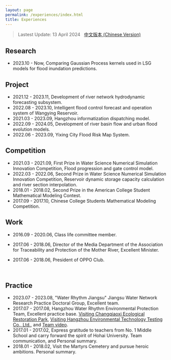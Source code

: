 ```yaml
---
layout: page
permalink: /experiences/index.html
title: Experiences
---
```


> Lastest Update: 13 April 2024 &nbsp; [中文版本 (Chinese Version)](https://caihanlin.com/file/awards-zh/)

## Research

- 2023.10 - Now, Comparing Gaussian Process kernels used in LSG models for flood inundation predictions.<br>

## Project

- 2021.12 - 2023.11, Development of river network hydrodynamic forecasting subsystem.
- 2022.08 - 2023.10, Intelligent flood control forecast and operation system of Wangying Reservoir.
- 2021.03 - 2023.09, Hangzhou informatization dispatching model.
- 2022.09 - 2024.05, Development of river basin flow and urban flood evolution models.
- 2022.06 - 2023.09, Yixing City Flood Risk Map System.

## Competition

- 2021.03 - 2021.09, First Prize in Water Science Numerical Simulation Innovation Competition, Flood progression and gate control model.
- 2022.03 - 2022.06, Second Prize in Water Science Numerical Simulation Innovation Competition, Reservoir dynamic storage capacity calculation and river section interpolation.
- 2018.01 - 2018.02, Second Prize in the American College Student Mathematical Modeling Contest.
- 2017.09 - 2017.10, Chinese College Students Mathematical Modeling Competition.<br>



## Work

- 2016.09 - 2020.06, Class life committee member.

- 2017.06 - 2018.06, Director of the Media Department of the Association for Traceability and Protection of the Mother River, Excellent Minister.

- 2017.06 - 2018.06, President of OPPO Club.

  <br>

## Practice

- 2023.07 - 2023.08, "Water Rhythm Jiangsu" Jiangsu Water Network Research Practice Doctoral Group, Excellent team. 
- 2017.07 - 2017.08, Hangzhou Water Rhythm Environmental Protection Team, Excellent practice base. [Visiting Changqiaoxi Ecological Restoration Park](https://shxy.hhu.edu.cn/2017/0711/c3463a53685/page.htm), [Visiting Hangzhou Environmental Technology Testing Co., Ltd.](https://shxy.hhu.edu.cn/2017/0708/c3463a53654/page.htm), and [Team video](https://www.bilibili.com/video/BV1Ex411B72r/).
- 2017.01 - 2017.02, Express gratitude to teachers from No. 1 Middle School and carry forward the spirit of Hohai University. Team communication, and Personal summary.
- 2018.01 - 2018.02, Visit the Martyrs Cemetery and pursue heroic ambitions. Personal summary.

